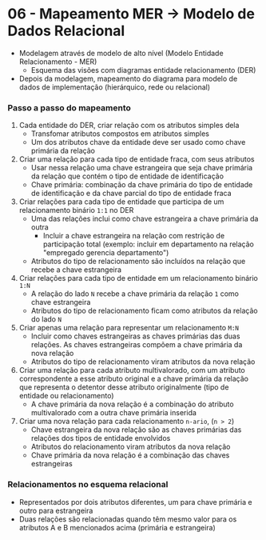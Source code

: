 # 06 - Mapeamento MER -> Modelo de Dados Relacional

* Modelagem através de modelo de alto nível (Modelo Entidade Relacionamento - MER)
  * Esquema das visões com diagramas entidade relacionamento (DER)
* Depois da modelagem, mapeamento do diagrama para modelo de dados de implementação (hierárquico, rede ou relacional)

### Passo a passo do mapeamento

1. Cada entidade do DER, criar relação com os atributos simples dela
   * Transfomar atributos compostos em atributos simples
   * Um dos atributos chave da entidade deve ser usado como chave primária da relação
2. Criar uma relação para cada tipo de entidade fraca, com seus atributos
   * Usar nessa relação uma chave estrangeira que seja chave primária da relação que contém o tipo de entidade de identificação
   * Chave primária: combinação da chave primária do tipo de entidade de identificação e da chave parcial do tipo de entidade fraca
3. Criar relações para cada tipo de entidade que participa de um relacionamento binário `1:1` no DER
   * Uma das relações inclui como chave estrangeira a chave primária da outra
     * Incluir a chave estrangeira na relação com restrição de participação total (exemplo: incluir em departamento na relação "empregado gerencia departamento")
   * Atributos do tipo de relacionamento são incluídos na relação que recebe a chave estrangeira
4. Criar relações para cada tipo de entidade em um relacionamento binário `1:N`
   * A relação do lado `N` recebe a chave primária da relação `1` como chave estrangeira
   * Atributos do tipo de relacionamento ficam como atributos da relação do lado `N`
5. Criar apenas uma relação para representar um relacionamento `M:N`
   * Incluir como chaves estrangeiras as chaves primárias das duas relações. As chaves estrangeiras compõem a chave primária da nova relação
   * Atributos do tipo de relacionamento viram atributos da nova relação
6. Criar uma relação para cada atributo multivalorado, com um atributo correspondente a esse atributo original e a chave primária da relação que representa o detentor desse atributo originalmente (tipo de entidade ou relacionamento)
   * A chave primária da nova relação é a combinação do atributo multivalorado com a outra chave primária inserida
7. Criar uma nova relação para cada relacionamento `n-ario`, (`n > 2`)
   * Chave estrangeira da nova relação são as chaves primárias das relações dos tipos de entidade envolvidos
   * Atributos do relacionamento viram atributos da nova relação
   * Chave primária da nova relação é a combinação das chaves estrangeiras

### Relacionamentos no esquema relacional

* Representados por dois atributos diferentes, um para chave primária e outro para estrangeira
* Duas relações são relacionadas quando têm mesmo valor para os atributos A e B mencionados acima (primária e estrangeira)